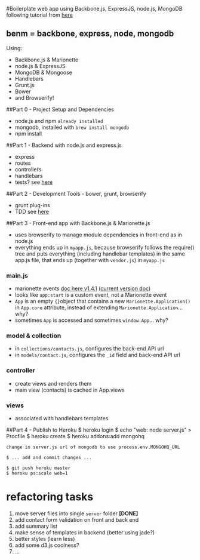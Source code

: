 #Boilerplate web app using Backbone.js, ExpressJS, node.js, MongoDB
following tutorial from [here](http://kroltech.com/2013/12/boilerplate-web-app-using-backbone-js-expressjs-node-js-mongodb/#.VJdP9oAIA)

## benm = backbone, express, node, mongodb

Using:

* Backbone.js & Marionette
* node.js & ExpressJS
* MongoDB & Mongoose
* Handlebars
* Grunt.js
* Bower
* and Browserify!

##Part 0 - Project Setup and Dependencies
* node.js and npm `already installed`
* mongodb, installed with `brew install mongodb`
* npm install

##Part 1 - Backend with node.js and express.js
* express
* routes
* controllers
* handlebars
* tests? see [here](http://kroltech.com/2014/02/node-js-testing-with-mocha-chai-sinon-proxyquire/#.VJ3zAsB8)

##Part 2 - Development Tools - bower, grunt, browserify
* grunt plug-ins
* TDD see [here](http://kroltech.com/2013/11/javascript-tdd-with-jasmine-and-karma/)

##Part 3 - Front-end app with Backbone.js & Marionette.js
* uses browserify to manage module dependencies in front-end as in node.js
* everything ends up in `myapp.js`, because browserify follows the require() tree and puts everything (including handlebar templates) in the same app.js file, that ends up (together with `vendor.js`) in `myapp.js`

### main.js
* marionette events [doc here v1.4.1](http://marionettejs.com/docs/v1.4.1/marionette.application.html#application-event) ([current version doc](http://marionettejs.com/docs/marionette.application.html#application-events))
* looks like `app:start` is a custom event, not a Marionette event
* `App` is an empty `{}`object that contains a new `Marionette.Application()` in `App.core` attribute, instead of extending `Marionette.Application`... why?
* sometimes `App` is accessed and sometimes `window.App`... why?

### model & collection
* in `collections/contacts.js`, configures the back-end API url
* in `models/contact.js`, configures the `_id` field and back-end API url

### controller
* create views and renders them
* main view (contacts) is cached in App.views

### views
* associated with handlebars templates

##Part 4 - Publish to Heroku
	$ heroku login
	$ echo "web: node server.js" > Procfile
	$ heroku create
	$ heroku addons:add mongohq
	
	change in server.js url of mongodb to use process.env.MONGOHQ_URL

	$ ... add and commit changes ...	

	$ git push heroku master
	$ heroku ps:scale web=1


# refactoring tasks
1. move server files into single `server` folder **[DONE]**
2. add contact form validation on front and back end
3. add summary list
4. make sense of templates in backend (better using jade?)
5. better styles (learn less)
6. add some d3.js coolness?
7. ...
	